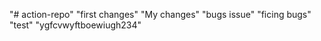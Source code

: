 "# action-repo" "first changes"
"My changes"
"bugs issue"
"ficing bugs"
"test"
"ygfcvwyftboewiugh234"